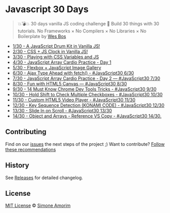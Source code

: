 # Javascript 30 Days
>  💥💣💥 30 days vanilla JS coding challenge 🎉 
>  Build 30 things with 30 tutorials. No Frameworks × No Compilers × No Libraries × No Boilerplate by [Wes Bos](https://javascript30.com/)


- [1/30 - A JavaScript Drum Kit in Vanilla JS!](https://simoneas02.github.io/javascript30/apps/javaScrip-drum-kit/)
- [2/30 - CSS + JS Clock in Vanilla JS!](https://simoneas02.github.io/javascript30/apps/CSS-JS-Clock/)
- [3/30 - Playing with CSS Variables and JS](https://simoneas02.github.io/javascript30/apps/CSS-Variables/)
- [4/30 - JavaScript Array Cardio Practice - Day 1](https://simoneas02.github.io/javascript30/apps/array-cardio/)
- [5/30 - Flexbox + JavaScript Image Gallery](https://simoneas02.github.io/javascript30/apps/image-gallery/)
- [6/30 - Ajax Type Ahead with fetch() - #JavaScript30 6/30](https://simoneas02.github.io/javascript30/apps/ajax-type-ahead/)
- [7/30 - JavaScript Array Cardio Practice - Day 2 — #JavaScript30 7/30](https://simoneas02.github.io/javascript30/apps/array-cardio-2/)
- [8/30 - Fun with HTML5 Canvas — #JavaScript30 8/30](https://simoneas02.github.io/javascript30/apps/HTML5-Canvas/)
- [9/30 - 14 Must Know Chrome Dev Tools Tricks - #JavaScript30 9/30](https://simoneas02.github.io/javascript30/apps/chrome-dev-tools/)
- [10/30 - Hold Shift to Check Multiple Checkboxes - #JavaScript30 10/30](https://simoneas02.github.io/javascript30/apps/check-checkboxes/)
- [11/30 - Custom HTML5 Video Player - #JavaScript30 11/30](https://simoneas02.github.io/javascript30/apps/HTML5-video-player/)
- [12/30 - Key Sequence Detection (KONAMI CODE) - #JavaScript30 12/30](https://simoneas02.github.io/javascript30/apps/konami-code/)
- [13/30 - Slide In on Scroll - #JavaScript30 13/30](https://simoneas02.github.io/javascript30/apps/slide-in-on-scroll/)
- [14/30 - Object and Arrays - Reference VS Copy - #JavaScript30 14/30.](https://simoneas02.github.io/javascript30/apps/reference-vs-copyl/)


## Contributing
Find on our [issues](https://github.com/simoneas02/javascript30/issues/) the next steps of the project ;)
Want to contribute? [Follow these recommendations](https://github.com/simoneas02/javascript30/blob/master/CONTRIBUTING.md)


## History
See [Releases](https://github.com/simoneas02/javascript30/releases) for detailed changelog.


## License
[MIT License](https://github.com/simoneas02/javascript30/blob/master/LICENSE.md) © [Simone Amorim](https://simoneas02.github.io)
